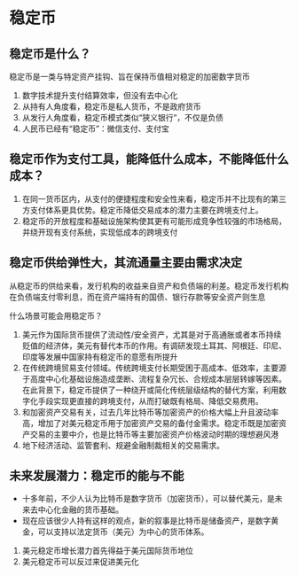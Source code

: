 # 稳定币

## 稳定币是什么？

稳定币是一类与特定资产挂钩、旨在保持币值相对稳定的加密数字货币

1. 数字技术提升支付结算效率，但没有去中心化
2. 从持有人角度看，稳定币是私人货币，不是政府货币
3. 从发行人角度看，稳定币模式类似“狭义银行”，不仅是负债
4. 人民币已经有“稳定币”：微信支付、支付宝

## 稳定币作为支付工具，能降低什么成本，不能降低什么成本？

1. 在同一货币区内，从支付的便捷程度和安全性来看，稳定币并不比现有的第三方支付体系更具优势。稳定币降低交易成本的潜力主要在跨境支付上。
2. 稳定币的开放程度和基础设施架构使其更有可能形成竞争性较强的市场格局，并绕开现有支付系统，实现低成本的跨境支付

## 稳定币供给弹性大，其流通量主要由需求决定

从稳定币的供给来看，发行机构的收益来自资产和负债端的利差。稳定币发行机构在负债端支付零利息，而在资产端持有的国债、银行存款等安全资产则生息

什么场景可能会用稳定币？

1. 美元作为国际货币提供了流动性/安全资产，尤其是对于高通胀或者本币持续贬值的经济体，美元有替代本币的作用。有调研发现土耳其、阿根廷、印尼、印度等发展中国家持有稳定币的意愿有所提升
2. 在传统跨境贸易支付领域。传统跨境支付长期受困于高成本、低效率，主要源于高度中心化基础设施造成垄断、流程复杂冗长、合规成本层层转嫁等因素。在此背景下，稳定币提供了一种绕开或简化传统层级结构的替代方案，利用数字化手段实现更直接的跨境支付，从而打破既有格局、降低交易费用。
3. 和加密资产交易有关，过去几年比特币等加密资产的价格大幅上升且波动率高，增加了对美元稳定币用于加密资产交易的备付金需求。稳定币既是加密资产交易的主要中介，也是比特币等主要加密资产价格波动时期的理想避风港
4. 地下经济活动、监管套利、规避金融制裁相关的交易需求。

## 未来发展潜力：稳定币的能与不能

- 十多年前，不少人认为比特币是数字货币（加密货币），可以替代美元，是未来去中心化金融的货币基础。
- 现在应该很少人持有这样的观点，新的叙事是比特币是储备资产，是数字黄金，可以支持以法定货币（美元）为中心的货币体系。

1. 美元稳定币增长潜力首先得益于美元国际货币地位
2. 美元稳定币可以反过来促进美元化

